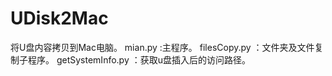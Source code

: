 # UDisk2Mac
将U盘内容拷贝到Mac电脑。
mian.py :主程序。
filesCopy.py ：文件夹及文件复制子程序。
getSystemInfo.py ：获取u盘插入后的访问路径。
